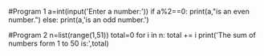#Program 1
a=int(input('Enter a number:'))
if a%2==0:
    print(a,"is an even number.")
else:
    print(a,'is an odd number.')

    

#Program 2
n=list(range(1,51))
total=0
for i in n:
    total += i
    print('The sum of numbers form 1 to 50 is:',total)
